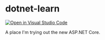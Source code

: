 # dotnet-learn

[![Open in Visual Studio Code](https://open.vscode.dev/badges/open-in-vscode.svg)](https://open.vscode.dev/Justinjdaniel/dotnet-learn)

A place I'm trying out the new ASP.NET Core.
